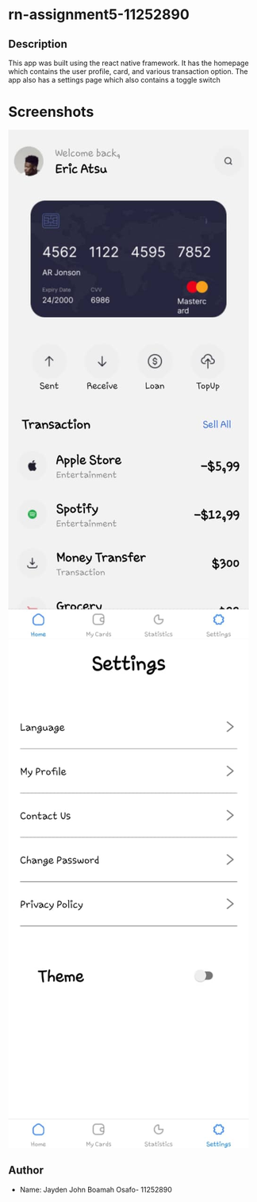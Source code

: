 # rn-assignment5-11252890


## Description

This app was built using the react native framework. It has the homepage which contains the user profile, card, and various transaction option.
The app also has a settings page which also contains a toggle switch 

# Screenshots

![Home Page](rn-assignment5-11252890/assets/lightTheme.jpg)
![Settings Page](rn-assignment5-11252890/assets/lightThemeSettings.jpg)


## Author
- Name: Jayden John Boamah Osafo- 11252890
